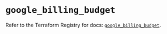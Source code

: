 # `google_billing_budget`

Refer to the Terraform Registry for docs: [`google_billing_budget`](https://registry.terraform.io/providers/hashicorp/google-beta/6.33.0/docs/resources/google_billing_budget).
